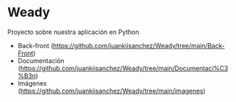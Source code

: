 # Weady
Proyecto sobre nuestra aplicación en Python

- Back-front (https://github.com/juankiisanchez/Weady/tree/main/Back-Front)
- Documentación (https://github.com/juankiisanchez/Weady/tree/main/Documentaci%C3%B3n)
- Imágenes (https://github.com/juankiisanchez/Weady/tree/main/imagenes)


